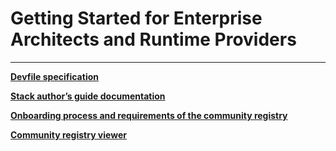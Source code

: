 # Getting Started for Enterprise Architects and Runtime Providers

---

**[Devfile specification](https://docs.devfile.io/devfile/2.1.0/user-guide/api-reference.html)**

**[Stack author’s guide documentation](https://docs.devfile.io/devfile/2.1.0/user-guide/authoring-stacks.html)**

**[Onboarding process and requirements of the community registry](https://github.com/devfile/registry/blob/main/CONTRIBUTING.md)**

**[Community registry viewer](https://registry.devfile.io/viewer)**

